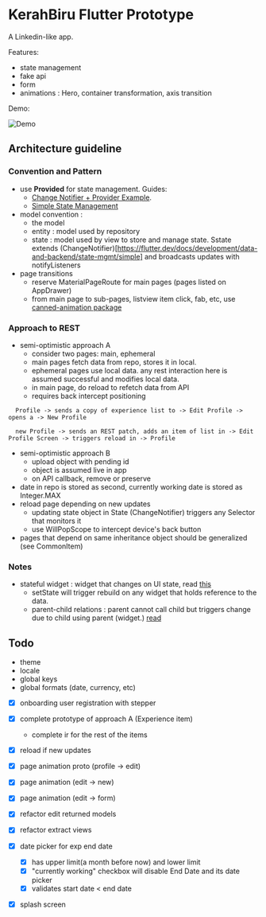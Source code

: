 # KerahBiru Flutter Prototype

A Linkedin-like app.

Features:
- state management
- fake api
- form
- animations : Hero, container transformation, axis transition

Demo:

![Demo](./demostuff/kb1_640.gif)

## Architecture guideline

### Convention and Pattern
- use **Provided** for state management. Guides:
    - [Change Notifier + Provider Example](https://github.com/brianegan/flutter_architecture_samples).
    - [Simple State Management](https://flutter.dev/docs/development/data-and-backend/state-mgmt/simple)
- model convention :
    - the model
    - entity : model used by repository
    - state :  model used by view to store and manage state. Sstate extends (ChangeNotifier)[https://flutter.dev/docs/development/data-and-backend/state-mgmt/simple] and broadcasts updates with notifyListeners
- page transitions
    - reserve MaterialPageRoute for main pages (pages listed on AppDrawer)
    - from main page to sub-pages, listview item click, fab, etc, use [canned-animation package](https://pub.dev/packages/animations)

### Approach to REST
- semi-optimistic approach A
    - consider two pages: main, ephemeral
    - main pages fetch data from repo, stores it in local.
    - ephemeral pages use local data. any rest interaction here is assumed successful and modifies local data.
    - in main page, do reload to refetch data from API
    - requires back intercept positioning
```
  Profile -> sends a copy of experience list to -> Edit Profile -> opens a -> New Profile

  new Profile -> sends an REST patch, adds an item of list in -> Edit Profile Screen -> triggers reload in -> Profile
```
- semi-optimistic approach B
    - upload object with pending id
    - object is assumed live in app
    - on API callback, remove or preserve
- date in repo is stored as second, currently working date is stored as Integer.MAX
- reload page depending on new updates
    - updating state object in State (ChangeNotifier) triggers any Selector that monitors it
    - use WillPopScope to intercept device's back button
- pages that depend on same inheritance object should be generalized (see CommonItem)

### Notes
- stateful widget : widget that changes on UI state, read [this](https://stackoverflow.com/questions/51931017/update-ui-after-removing-items-from-list)
    - setState will trigger rebuild on any widget that holds reference to the data.
    - parent-child relations : parent cannot call child but triggers change due to child using parent (widget.) [read](https://stackoverflow.com/questions/48481590/how-to-set-update-state-of-statefulwidget-from-other-statefulwidget-in-flutter)

## Todo
- theme
- locale
- global keys
- global formats (date, currency, etc)
- [x] onboarding user registration with stepper
- [x] complete prototype of approach A (Experience item)
    - complete ir for the rest of the items
- [x] reload if new updates
- [x] page animation proto (profile -> edit)
- [x] page animation (edit -> new)
- [x] page animation (edit -> form)
- [x] refactor edit returned models
- [x] refactor extract views
- [x] date picker for exp end date
    - [x] has upper limit(a month before now) and lower limit
    - [x] "currently working" checkbox will disable End Date and its date picker
    - [x] validates start date < end date
- [x] splash screen

